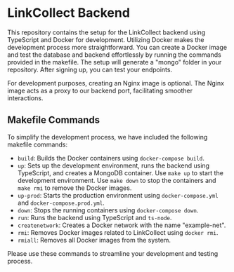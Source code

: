 # LinkCollect Backend

This repository contains the setup for the LinkCollect backend using TypeScript and Docker for development. Utilizing Docker makes the development process more straightforward. You can create a Docker image and test the database and backend effortlessly by running the commands provided in the makefile. The setup will generate a "mongo" folder in your repository. After signing up, you can test your endpoints.

For development purposes, creating an Nginx image is optional. The Nginx image acts as a proxy to our backend port, facilitating smoother interactions.

## Makefile Commands

To simplify the development process, we have included the following makefile commands:

- `build`: Builds the Docker containers using `docker-compose build`.
- `up`: Sets up the development environment, runs the backend using TypeScript, and creates a MongoDB container. Use `make up` to start the development environment. Use `make down` to stop the containers and `make rmi` to remove the Docker images.
- `up-prod`: Starts the production environment using `docker-compose.yml` and `docker-compose.prod.yml`.
- `down`: Stops the running containers using `docker-compose down`.
- `run`: Runs the backend using TypeScript and `ts-node`.
- `createnetwork`: Creates a Docker network with the name "example-net".
- `rmi`: Removes Docker images related to LinkCollect using `docker rmi`.
- `rmiall`: Removes all Docker images from the system.

Please use these commands to streamline your development and testing process.
